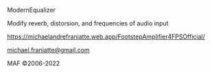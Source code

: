 
ModernEqualizer

Modify reverb, distorsion, and frequencies of audio input

https://michaelandrefraniatte.web.app/FootstepAmplifier4FPSOfficial/

michael.franiatte@gmail.com

MAF ©2006-2022
